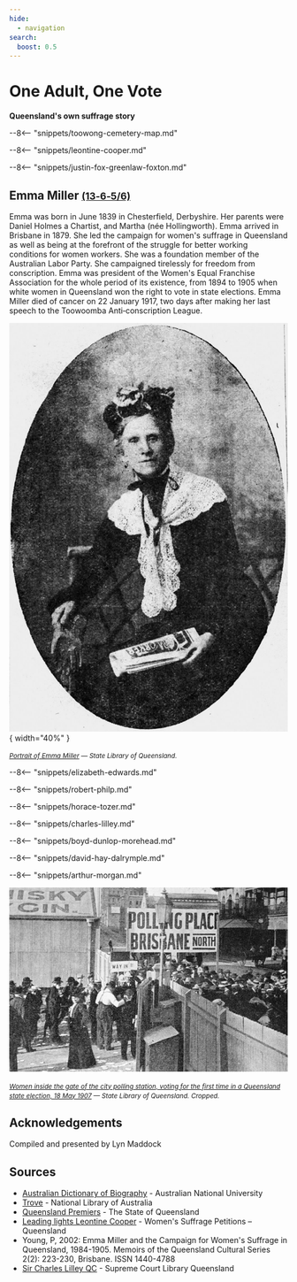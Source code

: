 ```yaml
---
hide:
  - navigation
search:
  boost: 0.5  
---
```


# One Adult, One Vote

**Queensland's own suffrage story** 

--8<-- "snippets/toowong-cemetery-map.md"

<!--
???+ directions "Directions" 

    Starting point
    Walking directions to first headstone... is the grave of...
    
    ![](../assets/404.png){ width="15%" }
-->

--8<-- "snippets/leontine-cooper.md"

<!--
??? directions "Directions" 

    Walking directions to next headstone... is the grave of...
    
    ![](../assets/404.png){ width="15%" }
-->

--8<-- "snippets/justin-fox-greenlaw-foxton.md"

## Emma Miller <small>[(13‑6‑5/6)](https://brisbane.discovereverafter.com/profile/31795910 "Go to Memorial Information" )</small>

Emma was born in June 1839 in Chesterfield, Derbyshire. Her parents were Daniel Holmes a Chartist, and Martha (née Hollingworth). Emma arrived in Brisbane in 1879. She led the campaign for women's suffrage in Queensland as well as being at the forefront of the struggle for better working conditions for women workers. She was a foundation member of the Australian Labor Party. She campaigned tirelessly for freedom from conscription. Emma was president of the Women's Equal Franchise Association for the whole period of its existence, from 1894 to 1905 when white women in Queensland won the right to vote in state elections. Emma Miller died of cancer on 22 January 1917, two days after making her last speech to the Toowoomba Anti‑conscription League.


![Portrait of Emma Miller](../assets/emma-miller-portrait.jpg){ width="40%" }  

*<small>[Portrait of Emma Miller](http://onesearch.slq.qld.gov.au/permalink/f/1upgmng/slq_alma21218036320002061) — State Library of Queensland.</small>*

--8<-- "snippets/elizabeth-edwards.md"

--8<-- "snippets/robert-philp.md"

--8<-- "snippets/horace-tozer.md"

--8<-- "snippets/charles-lilley.md"

--8<-- "snippets/boyd-dunlop-morehead.md"

--8<-- "snippets/david-hay-dalrymple.md"

--8<-- "snippets/arthur-morgan.md"

![Women inside the gate of the city polling station, voting for the first time in a Queensland state election, May 1907](../assets/women-voting-1907.jpg)

*<small>[Women inside the gate of the city polling station, voting for the first time in a Queensland state election, 18 May 1907](http://onesearch.slq.qld.gov.au/permalink/f/1upgmng/slq_digitool72579) — State Library of Queensland. Cropped. </small>*

<!-- 18 May 1907 -->

## Acknowledgements

Compiled and presented by Lyn Maddock

## Sources

- [Australian Dictionary of Biography](https://adb.anu.edu.au) - Australian National University
- [Trove](https://trove.nla.gov.au) - National Library of Australia
- [Queensland Premiers](https://www.qld.gov.au/about/about-queensland/history/premiers) - The State of Queensland
- [Leading lights Leontine Cooper](https://womenssuffragepetitions.wordpress.com/2014/03/31/leading-lights-leontine-cooper/) - Women's Suffrage Petitions – Queensland
- Young, P, 2002: Emma Miller and the Campaign for Women's Suffrage in Queensland, 1984-1905. Memoirs of the Queensland Cultural Series 2(2): 223-230, Brisbane. ISSN 1440-4788
- [Sir Charles Lilley QC](https://www.sclqld.org.au/judicial-papers/judicial-profiles/profiles/clilley) - Supreme Court Library Queensland

<!-- https://hecate.communications-arts.uq.edu.au/files/4639/Centenary%20of%20Women%27s%20Suffrage%20in%20Queensland.pdf -->
